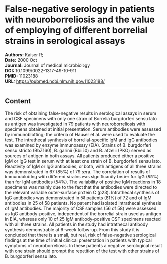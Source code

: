 # False-negative serology in patients with neuroborreliosis and the value of employing of different borrelial strains in serological assays

**Authors:** Kaiser R;  
**Date:** 2000 Oct  
**Journal:** Journal of medical microbiology  
**DOI:** 10.1099/0022-1317-49-10-911  
**PMID:** 11023188  
**URL:** https://pubmed.ncbi.nlm.nih.gov/11023188/

---

## Content

The risk of obtaining false-negative results in serological assays in serum and CSF specimens with only one strain of Borrelia burgdorferi sensu lato as antigen was investigated in 79 patients with neuroborreliosis with specimens obtained at initial presentation. Serum antibodies were assessed by immunoblotting; the criteria of Hauser et al. were used to evaluate the test. The intrathecal synthesis of borrelial-specific IgM and IgG antibodies was examined by enzyme immunoassay (EIA). Strains of B. burgdorferi sensu stricto (BbZ160), B. garinii (Bbii50) and B. afzelii (PKO) served as sources of antigen in both assays. All patients produced either a positive IgM or IgG test in serum with at least one strain of B. burgdorferi sensu lato. Reactivity of IgM or IgG antibodies, or both, with antigens of all three strains was demonstrated in 67 (85%) of 79 sera. The correlation of results of immunoblotting with different strains was significantly better for IgG (85%) than for IgM antibodies (54%). The variability of positive IgM reactions in 18 specimens was mainly due to the fact that the antibodies were directed to the relevant variable outer-surface protein C (p23). Intrathecal synthesis of IgG antibodies was demonstrated in 58 patients (81%) of 72 and of IgM antibodies in 25 of 58 patients. No patient had isolated intrathecal synthesis of IgM antibodies. The majority of CSF samples (56 of 58) were assessed as IgG antibody-positive, independent of the borrelial strain used as antigen in EIA, whereas only 10 of 25 IgM antibody-positive CSF specimens reacted with all three strains. All patients in the study had intrathecal antibody synthesis demonstrable at 6-week follow-up. From this study it is concluded that there is a small, but real, risk of false-negative serological findings at the time of initial clinical presentation in patients with typical symptoms of neuroborreliosis. In these patients a negative serological result with one strain should prompt the repetition of the test with other strains of B. burgdorferi sensu lato.
